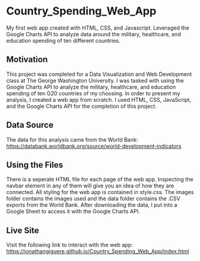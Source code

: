 # Country_Spending_Web_App
My first web app created with HTML, CSS, and Javascript.  Leveraged the Google Charts API to analyze data around the military, healthcare, and education spending of ten different countries.

## Motivation
This project was completed for a Data Visualization and Web Development class at The George Washington University.
I was tasked with using the Google Charts API to analyze the military, healthcare, and education spending
of ten G20 countries of my choosing.  In order to present my analysis, I created a web app from scratch.
I used HTML, CSS, JavaScript, and the Google Charts API for the completion of this project.

## Data Source
The data for this analysis came from the World Bank: https://databank.worldbank.org/source/world-development-indicators

## Using the Files
There is a seperate HTML file for each page of the web app.  Inspecting the navbar element in any of them
will give you an idea of how they are connected.  All styling for the web app is contained in style.css.  The images
folder contains the images used and the data folder contains the .CSV exports from the World Bank.  After
downloading the data, I put into a Google Sheet to access it with the Google Charts API.

## Live Site
Visit the following link to interact with the web app: https://jonathangiguere.github.io/Country_Spending_Web_App/index.html
